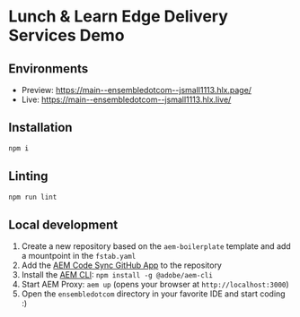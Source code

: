 # Lunch & Learn Edge Delivery Services Demo

## Environments
- Preview: https://main--ensembledotcom--jsmall1113.hlx.page/
- Live: https://main--ensembledotcom--jsmall1113.hlx.live/

## Installation

```sh
npm i
```

## Linting

```sh
npm run lint
```

## Local development

1. Create a new repository based on the `aem-boilerplate` template and add a mountpoint in the `fstab.yaml`
1. Add the [AEM Code Sync GitHub App](https://github.com/apps/aem-code-sync) to the repository
1. Install the [AEM CLI](https://github.com/adobe/helix-cli): `npm install -g @adobe/aem-cli`
1. Start AEM Proxy: `aem up` (opens your browser at `http://localhost:3000`)
1. Open the `ensembledotcom` directory in your favorite IDE and start coding :)

